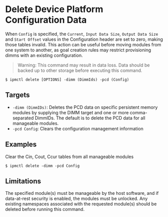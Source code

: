 # Delete Device Platform Configuration Data

When `Config` is specified, the `Current`, `Input Data Size`, `Output Data Size` and `Start Offset` values in the Configuration header are set to zero, making those tables invalid. This action can be useful before moving modules from one system to another, as goal creation rules may restrict provisioning dimms with an existing configuration.

> Warning: This command may result in data loss. Data should be backed up to other storage before executing this command.

```text
$ ipmctl delete [OPTIONS] -dimm (DimmIds) -pcd (Config)
```

## **Targets**

* `-dimm (DimmIDs)`: Deletes the PCD data on specific persistent memory modules by supplying the DIMM target and one or more comma-separated DimmIDs. The default is to delete the PCD data for all manageable modules.
* `-pcd Config`: Clears the configuration management information

## **Examples**

Clear the Cin, Cout, Ccur tables from all manageable modules

```text
$ ipmctl delete -dimm -pcd Config
```

## **Limitations**

The specified module\(s\) must be manageable by the host software, and if data-at-rest security is enabled, the modules must be unlocked. Any existing namespaces associated with the requested module\(s\) should be deleted before running this command.

